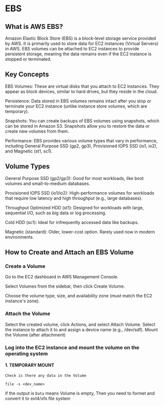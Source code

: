 # EBS

## What is AWS EBS?
Amazon Elastic Block Store (EBS) is a block-level storage service provided by AWS.
It is primarily used to store data for EC2 instances (Virtual Servers) in AWS. EBS volumes can be attached to EC2 instances to provide persistent storage, meaning the data remains even if the EC2 instance is stopped or terminated.

## Key Concepts
EBS Volumes: These are virtual disks that you attach to EC2 instances. They appear as block devices, similar to hard drives, but they reside in the cloud.

Persistence: Data stored in EBS volumes remains intact after you stop or terminate your EC2 instance (unlike instance store volumes, which are temporary).

Snapshots: You can create backups of EBS volumes using snapshots, which can be stored in Amazon S3. Snapshots allow you to restore the data or create new volumes from them.

Performance: EBS provides various volume types that vary in performance, including General Purpose SSD (gp2, gp3), Provisioned IOPS SSD (io1, io2), and Magnetic (st1, sc1).

## Volume Types
General Purpose SSD (gp2/gp3): Good for most workloads, like boot volumes and small-to-medium databases.

Provisioned IOPS SSD (io1/io2): High-performance volumes for workloads that require low latency and high throughput (e.g., large databases).

Throughput Optimized HDD (st1): Designed for workloads with large, sequential I/O, such as big data or log processing.

Cold HDD (sc1): Ideal for infrequently accessed data like backups.

Magnetic (standard): Older, lower-cost option. Rarely used now in modern environments.

## How to Create and Attach an EBS Volume
### Create a Volume

Go to the EC2 dashboard in AWS Management Console.

Select Volumes from the sidebar, then click Create Volume.

Choose the volume type, size, and availability zone (must match the EC2 instance's zone).

### Attach the Volume

Select the created volume, click Actions, and select Attach Volume.
Select the instance to attach it to and assign a device name (e.g., /dev/sdf).
Mount the Volume (after attachment)

### Log into the EC2 instance and mount the volume on the operating system

#### 1. TEMPORARY MOUNT

    Check is there any data in the Volume

`file -s <dev_name>`

if the output is ```Data``` means Volume is empty, Then you need to formet and convert it to ext4/xfs file system

